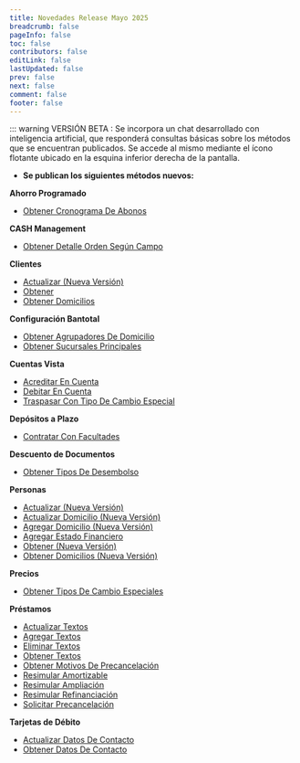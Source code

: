 ```yaml
---
title: Novedades Release Mayo 2025
breadcrumb: false
pageInfo: false
toc: false
contributors: false
editLink: false
lastUpdated: false
prev: false
next: false
comment: false
footer: false
---
```


::: warning  VERSIÓN BETA : Se incorpora un chat desarrollado con inteligencia artificial, que responderá consultas básicas sobre los métodos que se encuentran publicados. Se accede al mismo mediante el ícono flotante ubicado en la esquina inferior derecha de la pantalla.

<!-- Con el texto ‎ se puede generar un salto de linea en blanco -->

- **Se publican los siguientes métodos nuevos:**

**Ahorro Programado**	
   - [Obtener Cronograma De Abonos](Ahorro-Programado/Obtener/ObtenerCronogramaAbonos.md)

**CASH Management**
   - [Obtener Detalle Orden Según Campo](CASH-Management/Obtener/ObtenerDetalleOrdenSegunCampo.md)

**Clientes**
   - [Actualizar (Nueva Versión)](Clientes/Actualizar/Actualizar.md) 
   - [Obtener](Clientes/Obtener/Obtener.md) 
   - [Obtener Domicilios](Clientes/Obtener/ObtenerDomicilios.md)

**Configuración Bantotal**	
   - [Obtener Agrupadores De Domicilio](Configuración-Bantotal/Personas/ObtenerAgrupadoresDomicilio.md)
   - [Obtener Sucursales Principales](Configuración-Bantotal/Bancos/ObtenerSucursalesPrincipales.md)

**Cuentas Vista**	
   - [Acreditar En Cuenta](Cuentas-Vista/Operar/AcreditarEnCuenta.md)
   - [Debitar En Cuenta](Cuentas-Vista/Operar/DebitarEnCuenta.md)
   - [Traspasar Con Tipo De Cambio Especial](Cuentas-Vista/Traspasar/TraspasarConTipoDeCambioEspecial.md)

**Depósitos a Plazo**
   - [Contratar Con Facultades](Depósitos-a-Plazo/Contratar/ContratarConFacultades.md)
   
**Descuento de Documentos**
   - [Obtener Tipos De Desembolso](Descuento-de-Documentos/ObtenerTiposDeDesembolso.md)

**Personas**
   - [Actualizar (Nueva Versión)](Personas/Actualizar/Actualizar.md)
   - [Actualizar Domicilio (Nueva Versión)](Personas/Actualizar/ActualizarDomicilio.md)
   - [Agregar Domicilio (Nueva Versión)](Personas/Agregar/AgregarDomicilio.md)
   - [Agregar Estado Financiero](Personas/Agregar/AgregarEstadoFinanciero.md)
   - [Obtener (Nueva Versión)](Personas/Obtener/Obtener.md)
   - [Obtener Domicilios (Nueva Versión)](Personas/Obtener/ObtenerDomicilios.md)

**Precios**
   - [Obtener Tipos De Cambio Especiales](Precios/Obtener/ObtenerTiposDeCambioEspeciales.md)

**Préstamos**
   - [Actualizar Textos](Préstamos/Textos/ActualizarTextos.md)
   - [Agregar Textos](Préstamos/Textos/AgregarTextos.md)
   - [Eliminar Textos](Préstamos/Textos/EliminarTextos.md)
   - [Obtener Textos](Préstamos/Textos/ObtenerTextos.md)
   - [Obtener Motivos De Precancelación](Préstamos/Obtener/ObtenerMotivosPrecancelacion.md)
   - [Resimular Amortizable](Préstamos/Simular/ResimularAmortizable.md)
   - [Resimular Ampliación](Préstamos/Simular/ResimularAmpliacion.md)
   - [Resimular Refinanciación](Préstamos/Simular/ResimularRefinanciacion.md)
   - [Solicitar Precancelación](Préstamos/Operar/SolicitarPrecancelacion.md)

**Tarjetas de Débito**
   - [Actualizar Datos De Contacto](Tarjetas-de-Débito/Operar/ActualizarDatosContacto.md)
   - [Obtener Datos De Contacto](Tarjetas-de-Débito/Obtener/ObtenerDatosContacto.md)